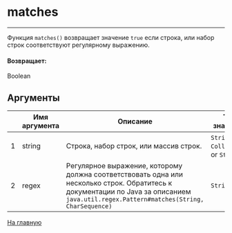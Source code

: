 # matches

---

Функция `matches()` возвращает значение `true` если строка, или набор строк соответствуют регулярному выражению.

#### Возвращает:

Boolean

## Аргументы

|  | Имя аргумента | Описание | Тип значения |
| --- | --- | --- | --- |
| 1 | string | Строка, набор строк, или массив строк. | `String`, `Collection`, or `String[]` |
| 2 | regex | Регулярное выражение, которому должна соответствовать одна или несколько строк. Обратитесь к документации по Java за описанием `java.util.regex.Pattern#matches(String, CharSequence)` | `String` |



[На главную](./)